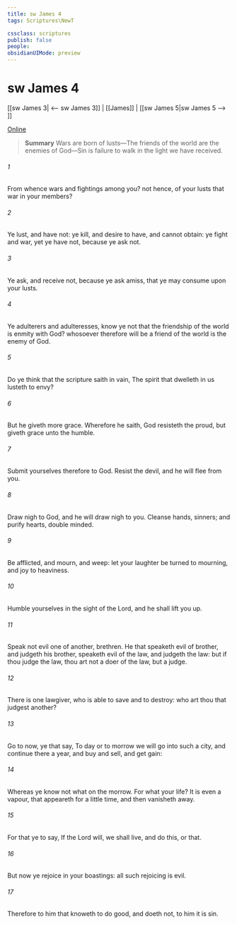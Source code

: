 ```yaml
---
title: sw James 4
tags: Scriptures\NewT

cssclass: scriptures
publish: false
people:
obsidianUIMode: preview
---
```


# sw James 4
[[sw James 3| <-- sw James 3]] | [[James]] | [[sw James 5|sw James 5 --> ]]

[Online](https://churchofjesuschrist.org/study/scriptures/nt/james/4?lang=eng)

> __Summary__
Wars are born of lusts—The friends of the world are the enemies of God—Sin is failure to walk in the light we have received.

###### 1 
From whence  wars and fightings among you?  not hence,  of your lusts that war in your members?

###### 2 
Ye lust, and have not: ye kill, and desire to have, and cannot obtain: ye fight and war, yet ye have not, because ye ask not.

###### 3 
Ye ask, and receive not, because ye ask amiss, that ye may consume  upon your lusts.

###### 4 
Ye adulterers and adulteresses, know ye not that the friendship of the world is enmity with God? whosoever therefore will be a friend of the world is the enemy of God.

###### 5 
Do ye think that the scripture saith in vain, The spirit that dwelleth in us lusteth to envy?

###### 6 
But he giveth more grace. Wherefore he saith, God resisteth the proud, but giveth grace unto the humble.

###### 7 
Submit yourselves therefore to God. Resist the devil, and he will flee from you.

###### 8 
Draw nigh to God, and he will draw nigh to you. Cleanse  hands,  sinners; and purify  hearts,  double minded.

###### 9 
Be afflicted, and mourn, and weep: let your laughter be turned to mourning, and  joy to heaviness.

###### 10 
Humble yourselves in the sight of the Lord, and he shall lift you up.

###### 11 
Speak not evil one of another, brethren. He that speaketh evil of  brother, and judgeth his brother, speaketh evil of the law, and judgeth the law: but if thou judge the law, thou art not a doer of the law, but a judge.

###### 12 
There is one lawgiver, who is able to save and to destroy: who art thou that judgest another?

###### 13 
Go to now, ye that say, To day or to morrow we will go into such a city, and continue there a year, and buy and sell, and get gain:

###### 14 
Whereas ye know not what  on the morrow. For what  your life? It is even a vapour, that appeareth for a little time, and then vanisheth away.

###### 15 
For that ye  to say, If the Lord will, we shall live, and do this, or that.

###### 16 
But now ye rejoice in your boastings: all such rejoicing is evil.

###### 17 
Therefore to him that knoweth to do good, and doeth  not, to him it is sin.

